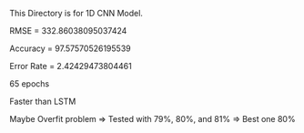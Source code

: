 This Directory is for 1D CNN Model.

RMSE = 332.86038095037424

Accuracy = 97.57570526195539

Error Rate = 2.42429473804461

65 epochs

Faster than LSTM

Maybe Overfit problem  =>  Tested with 79%, 80%, and 81%  => Best one 80%
